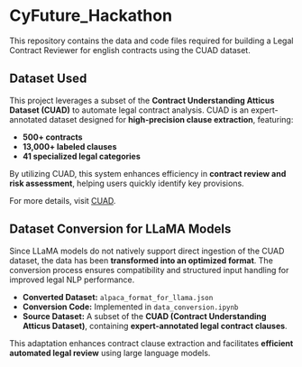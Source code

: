 # CyFuture_Hackathon
This repository contains the data and code files required for building a Legal Contract Reviewer for english contracts using the CUAD dataset.

## Dataset Used

This project leverages a subset of the **Contract Understanding Atticus Dataset (CUAD)** to automate legal contract analysis. CUAD is an expert-annotated dataset designed for **high-precision clause extraction**, featuring:

- **500+ contracts**
- **13,000+ labeled clauses**
- **41 specialized legal categories**

By utilizing CUAD, this system enhances efficiency in **contract review and risk assessment**, helping users quickly identify key provisions.

For more details, visit [CUAD](https://www.atticusprojectai.org/cuad).

## Dataset Conversion for LLaMA Models

Since LLaMA models do not natively support direct ingestion of the CUAD dataset, the data has been **transformed into an optimized format**. The conversion process ensures compatibility and structured input handling for improved legal NLP performance.

- **Converted Dataset:** `alpaca_format_for_llama.json`
- **Conversion Code:** Implemented in `data_conversion.ipynb`
- **Source Dataset:** A subset of the **CUAD (Contract Understanding Atticus Dataset)**, containing **expert-annotated legal contract clauses**.

This adaptation enhances contract clause extraction and facilitates **efficient automated legal review** using large language models.
